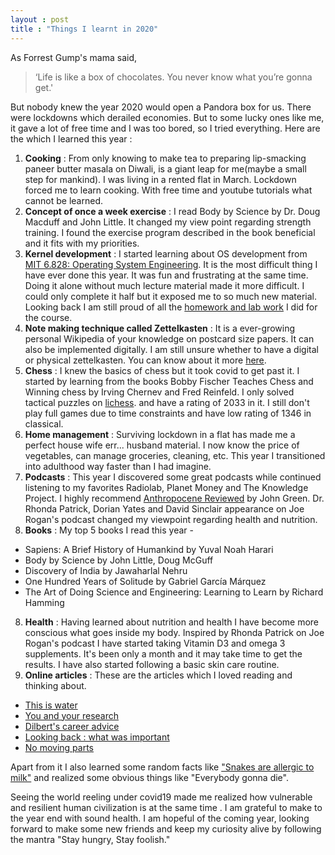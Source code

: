 ```yaml
---
layout : post
title : "Things I learnt in 2020"
---
```


As Forrest Gump's mama said,  
>‘Life is like a box of chocolates. You never know what you’re gonna get.'

But nobody knew the year 2020 would open a Pandora box for us. There were lockdowns which derailed economies. But to some lucky ones like me, it gave a lot of free time and I was too bored, so I tried everything. Here are the which I learned this year :
1. **Cooking** : From only knowing to make tea to preparing lip-smacking paneer butter masala on Diwali, is a giant leap for me(maybe a small step for mankind). I was living in a rented flat in March. Lockdown forced me to learn cooking. With free time and youtube tutorials what cannot be learned.
2. **Concept of once a week exercise** : I read Body by Science by Dr. Doug Macduff and John Little. It changed my view point regarding strength training. I found the exercise program described in the book beneficial and it fits with my priorities. 
3. **Kernel development** : I started learning about OS development from [MIT 6.828: Operating System Engineering](https://pdos.csail.mit.edu/6.828/2018/schedule.html). It is the most difficult thing I have ever done this year. It was fun and frustrating at the same time. Doing it alone without much lecture material made it more difficult. I could only complete it half but it exposed me to so much new material. Looking back I am still proud of all the [homework and lab work](https://github.com/Eikansh/jos) I did for the course.
9. **Note making technique called Zettelkasten** : It is a ever-growing personal Wikipedia of your knowledge on postcard size papers. It can also be implemented digitally. I am still unsure whether to have a digital or physical zettelkasten. You can know about it more [here](https://zettelkasten.de/posts/overview/).
4. **Chess** : I knew the basics of chess but it took covid to get past it. I started by learning from the books Bobby Fischer Teaches Chess and Winning chess by Irving Chernev and Fred Reinfeld. I only solved tactical puzzles on [lichess](https://lichess.org/). and have a rating of 2033 in it. I still don't play full games due to time constraints and have low rating of 1346 in classical.
2. **Home management** : Surviving lockdown in a flat has made me a perfect house wife err... husband material. I now know the price of vegetables, can manage groceries, cleaning, etc. This year I transitioned into adulthood way faster than I had imagine.
6. **Podcasts** : This year I discovered some great podcasts while continued listening to my favorites Radiolab, Planet Money and The Knowledge Project. I highly recommend [Anthropocene Reviewed](https://www.wnycstudios.org/podcasts/anthropocene-reviewed) by John Green. Dr. Rhonda Patrick, Dorian Yates and David Sinclair appearance on Joe Rogan's podcast changed my viewpoint regarding health and nutrition. 
7. **Books** : My top 5 books I read this year - 
- Sapiens: A Brief History of Humankind by Yuval Noah Harari
- Body by Science by John Little, Doug McGuff
- Discovery of India by Jawaharlal Nehru
- One Hundred Years of Solitude by Gabriel García Márquez
- The Art of Doing Science and Engineering: Learning to Learn by Richard Hamming
8. **Health** : Having learned about nutrition and health I have become more conscious what goes inside my body. Inspired by Rhonda Patrick on Joe Rogan's podcast I have started taking Vitamin D3 and omega 3 supplements. It's been only a month and it may take time to get the results. I have also started following a basic skin care routine. 
10. **Online articles** : These are the articles which I loved reading and thinking about.
- [This is water](https://fs.blog/2012/04/david-foster-wallace-this-is-water/) 
- [You and your research](http://www.paulgraham.com/hamming.html)
- [Dilbert's career advice](https://dilbertblog.typepad.com/the_dilbert_blog/2007/07/career-advice.html)
- [Looking back : what was important](https://alternative-democracy-research.org/2020/04/20/what-was-important/)
- [No moving parts](https://www.gutenberg.org/files/25078/25078-h/25078-h.htm)

Apart from it I also learned some random facts like ["Snakes are allergic to milk"](https://www.firstpost.com/india/nag-panchami-not-just-about-snake-worship-but-subjecting-the-object-of-veneration-to-needless-agony-death-3268816.html/) and realized some obvious things like "Everybody gonna die".  

Seeing the world reeling under covid19 made me realized how vulnerable and resilient human civilization is at the same time . I am grateful to make to the year end with sound health. I am hopeful of the coming year, looking forward to make some new friends and keep my curiosity alive by following the mantra "Stay hungry, Stay foolish." 
